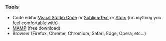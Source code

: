 ### Tools

- Code editor
  [Visual Studio Code](https://code.visualstudio.com/) or [SublimeText](https://www.sublimetext.com/ ) or [Atom](https://atom.io/ ) (or anything you feel comfortable with)
- [MAMP](https://www.mamp.info/) (free download)
- Browser (Firefox, Chrome, Chromium, Safari, Edge, Opera, etc...)
